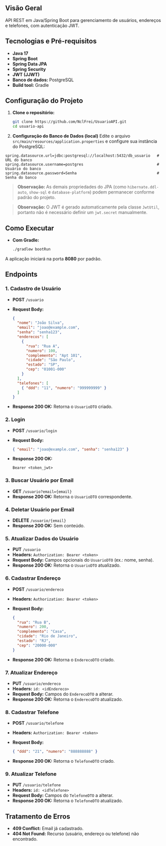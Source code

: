 ## Visão Geral

API REST em Java/Spring Boot para gerenciamento de usuários, endereços e telefones, com autenticação JWT.

## Tecnologias e Pré-requisitos

* **Java 17**
* **Spring Boot**
* **Spring Data JPA**
* **Spring Security**
* **JWT (JJWT)**
* **Banco de dados:** PostgreSQL
* **Build tool:** Gradle

## Configuração do Projeto

1. **Clone o repositório:**

   ```bash
   git clone https://github.com/NclFrei/UsuarioAPI.git
   cd usuario-api
   ```

2. **Configuração do Banco de Dados (local)**
   Edite o arquivo `src/main/resources/application.properties` e configure sua instância do PostgreSQL:

```properties
spring.datasource.url=jdbc:postgresql://localhost:5432/db_usuario   # URL do banco
spring.datasource.username=postgres                                 # Usuário do banco
spring.datasource.password=Senha                                    # Senha do banco
```

> **Observação:** As demais propriedades do JPA (como `hibernate.ddl-auto`, `show-sql` e `database-platform`) podem permanecer conforme padrão do projeto.

> **Observação:** O JWT é gerado automaticamente pela classe `JwtUtil`, portanto não é necessário definir um `jwt.secret` manualmente.

## Como Executar

* **Com Gradle:**

  ```bash
  ./gradlew bootRun
  ```

A aplicação iniciará na porta **8080** por padrão.

## Endpoints

### 1. Cadastro de Usuário

* **POST** `/usuario`
* **Request Body:**

  ```json
  {
    "nome": "João Silva",
    "email": "joao@example.com",
    "senha": "senha123",
    "enderecos": [
      {
        "rua": "Rua A",
        "numero": 100,
        "complemento": "Apt 101",
        "cidade": "São Paulo",
        "estado": "SP",
        "cep": "01001-000"
      }
    ],
    "telefones": [
      { "ddd": "11", "numero": "999999999" }
    ]
  }
  ```
* **Response 200 OK:** Retorna o `UsuarioDTO` criado.

### 2. Login

* **POST** `/usuario/login`
* **Request Body:**

  ```json
  { "email": "joao@example.com", "senha": "senha123" }
  ```
* **Response 200 OK:**

  ```text
  Bearer <token_jwt>
  ```

### 3. Buscar Usuário por Email

* **GET** `/usuario?email={email}`
* **Response 200 OK:** Retorna o `UsuarioDTO` correspondente.

### 4. Deletar Usuário por Email

* **DELETE** `/usuario/{email}`
* **Response 200 OK:** Sem conteúdo.

### 5. Atualizar Dados do Usuário

* **PUT** `/usuario`
* **Headers:** `Authorization: Bearer <token>`
* **Request Body:** Campos opcionais do `UsuarioDTO` (ex.: nome, senha).
* **Response 200 OK:** Retorna o `UsuarioDTO` atualizado.

### 6. Cadastrar Endereço

* **POST** `/usuario/endereco`
* **Headers:** `Authorization: Bearer <token>`
* **Request Body:**

  ```json
  {
    "rua": "Rua B",
    "numero": 200,
    "complemento": "Casa",
    "cidade": "Rio de Janeiro",
    "estado": "RJ",
    "cep": "20000-000"
  }
  ```
* **Response 200 OK:** Retorna o `EnderecoDTO` criado.

### 7. Atualizar Endereço

* **PUT** `/usuario/endereco`
* **Headers:** `id: <idEndereco>`
* **Request Body:** Campos do `EnderecoDTO` a alterar.
* **Response 200 OK:** Retorna o `EnderecoDTO` atualizado.

### 8. Cadastrar Telefone

* **POST** `/usuario/telefone`
* **Headers:** `Authorization: Bearer <token>`
* **Request Body:**

  ```json
  { "ddd": "21", "numero": "888888888" }
  ```
* **Response 200 OK:** Retorna o `TelefoneDTO` criado.

### 9. Atualizar Telefone

* **PUT** `/usuario/telefone`
* **Headers:** `id: <idTelefone>`
* **Request Body:** Campos do `TelefoneDTO` a alterar.
* **Response 200 OK:** Retorna o `TelefoneDTO` atualizado.

## Tratamento de Erros

* **409 Conflict:** Email já cadastrado.
* **404 Not Found:** Recurso (usuário, endereço ou telefone) não encontrado.

